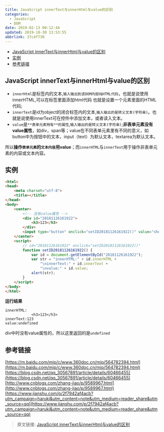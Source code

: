 ```yaml
---
title: JavaScript innerText与innerHtml与value的区别
categories: 
  - JavaScript
  - DOM
date: 2019-02-13 00:12:44
updated: 2019-10-30 13:53:55
abbrlink: 37c4f730
---
```

- [JavaScript innerText与innerHtml与value的区别](/blog/html/37c4f730/#JavaScript-innerText与innerHtml与value的区别)
- [实例](/blog/html/37c4f730/#实例)
- [参考链接](/blog/html/37c4f730/#参考链接)

<!--more-->
<script src="https://cdn.bootcss.com/jquery/3.4.0/jquery.slim.min.js"></script>
<script>$(document).ready(function () {$(".post-body > ul:nth-child(1)").hide();});</script>

<!--end-->
## JavaScript innerText与innerHtml与value的区别 ##
- `innerHtml`是标签内的文本,`输入输出到该DOM内部纯HTML代码`，也就是说使用innerHTML,可以在标签里面添加html代码  也就是设置一个元素里面的HTML代码;
- `innerText`是id为object的闭合标签内的文本,`输入输出的是转义文本(字符串)`。也就是说使用innerText可在控件中添加文本，或者读入文本。
- `value`是`**表单元素特有**的属性`,`输入输出的是转义文本(字符串)`;**非表单元素没有value属性**，如div，span等；value在不同表单元素里有不同的意义，如button中为按钮中的文本，input（text）为默认文本，textarea为默认文本。

所以**操作`表单元素`的`文本内容`用value**；而`innerHTML`与`innerText`用于操作非表单元素的内容或文本内容。


## 实例 ##
```html
<html>
<head>
    <meta charset="utf-8">
    <title></title>
</head>
<body>
    <center>
        <!-- 没有value属性 -->
        <div id="20181126161922">
            <h3>123</h3>
        </div>
        <input type="button" onclick="setID20181126161922()" value="showDIV">
    </center>
    <script>
        // id="20181126161922" onclick="setID20181126161922()"
        function setID20181126161922() {
            var id = document.getElementById("20181126161922");
            var str = "innerHTML:" + id.innerHTML +
                "\ninnerText:" + id.innerText +
                "\nvalue:" + id.value;
            alert(str);
        }
    </script>
</body>
</html>
```
**运行结果**
```
innerHTML:
            <h3>123</h3>
innerText:123
value:undefined
```
div中时没有value属性的，所以这里返回的是`undefined`

## 参考链接 ##
[https://m.baidu.com/mip/c/www.360doc.cn/mip/564782394.html](https://m.baidu.com/mip/c/www.360doc.cn/mip/564782394.html)
[https://blog.csdn.net/qq_30567891/article/details/60466455](https://blog.csdn.net/qq_30567891/article/details/60466455)
[http://www.cnblogs.com/zhang-jiao/p/9589967.html](http://www.cnblogs.com/zhang-jiao/p/9589967.html)
[https://www.jianshu.com/p/2f7942af4acb?utm_campaign=haruki&utm_content=note&utm_medium=reader_share&utm_source=qq](https://www.jianshu.com/p/2f7942af4acb?utm_campaign=haruki&utm_content=note&utm_medium=reader_share&utm_source=qq)
>原文链接: [JavaScript innerText与innerHtml与value的区别](https://lanlan2017.github.io/blog/37c4f730/)
